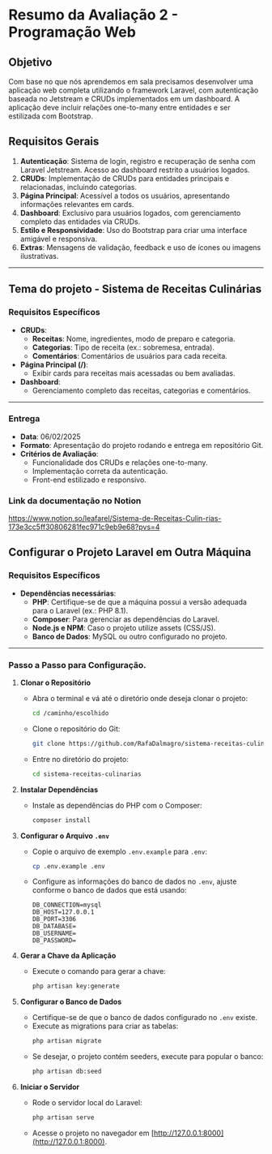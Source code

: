 # Resumo da Avaliação 2 - Programação Web

## Objetivo
Com base no que nós aprendemos em sala precisamos desenvolver uma aplicação web completa utilizando o framework Laravel, com autenticação baseada no Jetstream e CRUDs implementados em um dashboard. A aplicação deve incluir relações one-to-many entre entidades e ser estilizada com Bootstrap.

## Requisitos Gerais
1. **Autenticação**: Sistema de login, registro e recuperação de senha com Laravel Jetstream. Acesso ao dashboard restrito a usuários logados.
2. **CRUDs**: Implementação de CRUDs para entidades principais e relacionadas, incluindo categorias.
3. **Página Principal**: Acessível a todos os usuários, apresentando informações relevantes em cards.
4. **Dashboard**: Exclusivo para usuários logados, com gerenciamento completo das entidades via CRUDs.
5. **Estilo e Responsividade**: Uso do Bootstrap para criar uma interface amigável e responsiva.
6. **Extras**: Mensagens de validação, feedback e uso de ícones ou imagens ilustrativas.

---

## Tema do projeto - Sistema de Receitas Culinárias
### Requisitos Específicos
- **CRUDs**:
  - **Receitas**: Nome, ingredientes, modo de preparo e categoria.
  - **Categorias**: Tipo de receita (ex.: sobremesa, entrada).
  - **Comentários**: Comentários de usuários para cada receita.
- **Página Principal (/)**:
  - Exibir cards para receitas mais acessadas ou bem avaliadas.
- **Dashboard**:
  - Gerenciamento completo das receitas, categorias e comentários.

---

### Entrega
- **Data**: 06/02/2025
- **Formato**: Apresentação do projeto rodando e entrega em repositório Git.
- **Critérios de Avaliação**:
  - Funcionalidade dos CRUDs e relações one-to-many.
  - Implementação correta da autenticação.
  - Front-end estilizado e responsivo.

### Link da documentação no Notion
https://www.notion.so/leafarel/Sistema-de-Receitas-Culin-rias-173e3cc5ff30806281fec971c9eb9e68?pvs=4

## Configurar o Projeto Laravel em Outra Máquina

### Requisitos Específicos
- **Dependências necessárias**:
  - **PHP**: Certifique-se de que a máquina possui a versão adequada para o Laravel (ex.: PHP 8.1).
  - **Composer**: Para gerenciar as dependências do Laravel.
  - **Node.js e NPM**: Caso o projeto utilize assets (CSS/JS).
  - **Banco de Dados**: MySQL ou outro configurado no projeto.

---

### Passo a Passo para Configuração.

1. **Clonar o Repositório**
   - Abra o terminal e vá até o diretório onde deseja clonar o projeto:
     ```bash
     cd /caminho/escolhido
     ```
   - Clone o repositório do Git:
     ```bash
     git clone https://github.com/RafaDalmagro/sistema-receitas-culinarias.git
     ```
   - Entre no diretório do projeto:
     ```bash
     cd sistema-receitas-culinarias
     ```

2. **Instalar Dependências**
   - Instale as dependências do PHP com o Composer:
     ```bash
     composer install
     ```
     
3. **Configurar o Arquivo `.env`**
   - Copie o arquivo de exemplo `.env.example` para `.env`:
     ```bash
     cp .env.example .env
     ```
   - Configure as informações do banco de dados no `.env`, ajuste conforme o banco de dados que está usando:
     ```
     DB_CONNECTION=mysql
     DB_HOST=127.0.0.1
     DB_PORT=3306
     DB_DATABASE=
     DB_USERNAME=
     DB_PASSWORD=
     ```
     
4. **Gerar a Chave da Aplicação**
   - Execute o comando para gerar a chave:
     ```bash
     php artisan key:generate
     ```

5. **Configurar o Banco de Dados**
   - Certifique-se de que o banco de dados configurado no `.env` existe.
   - Execute as migrations para criar as tabelas:
     ```bash
     php artisan migrate
     ```
   - Se desejar, o projeto contém seeders, execute para popular o banco:
     ```bash
     php artisan db:seed
     ```

6. **Iniciar o Servidor**
   - Rode o servidor local do Laravel:
     ```bash
     php artisan serve
     ```
   - Acesse o projeto no navegador em [http://127.0.0.1:8000](http://127.0.0.1:8000).
